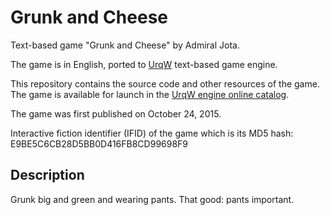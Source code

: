 # Grunk and Cheese

Text-based game "Grunk and Cheese" by Admiral Jota.

The game is in English, ported to [UrqW](https://github.com/urqw/UrqW) text-based game engine.

This repository contains the source code and other resources of the game. The game is available for launch in the [UrqW engine online catalog](https://urqw.github.io/UrqW/#grunk_and_cheese).

The game was first published on October 24, 2015.

Interactive fiction identifier (IFID) of the game which is its MD5 hash: E9BE5C6CB28D5BB0D416FB8CD99698F9

## Description

Grunk big and green and wearing pants. That good: pants important.
